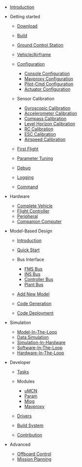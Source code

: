 <!-- docs/_sidebar.md -->

- [Introduction](/)
- Getting started

  - [Download](introduction/download.md)
  - [Build](introduction/build.md)
  - [Ground Control Station](introduction/gcs.md)
  - [Vehicle/Airframe](introduction/vehicle_type.md)
  - [Configuration](introduction/configuration/configuration.md)
    - [Console Configuration](introduction/configuration/console_config.md)  
    - [Mavproxy Configuration](introduction/configuration/mavproxy_config.md)  
    - [Pilot-Cmd Configuration](introduction/configuration/pilot_cmd_config.md)  
    - [Actuator Configuration](introduction/configuration/actuator_config.md)  
  - Sensor Calibration

    - [Gyroscopic Calibration](introduction/calibration/gyro_calib.md)
    - [Accelerometer Calibration](introduction/calibration/accel_calib.md)
    - [Compass Calibration](introduction/calibration/mag_calib.md)
    - [Level Horizon Calibration](introduction/calibration/level_calib.md)
    - [RC Calibration](introduction/calibration/rc_calib.md)
    - [ESC Calibration](introduction/calibration/esc_calib.md)
    - [Airspeed Calibration](introduction/calibration/airspeed_calib.md)

  - [First Flight](introduction/first_flight.md)
  - [Parameter Tuning](introduction/param_tuning.md)
  - [Debug](introduction/debug.md)
  - [Logging](introduction/logging.md)
  - [Command](introduction/command.md)
- Hardware
    - [Complete Vehicle](hardware/complete_vehicle.md)
    - [Flight Controller](hardware/flight_controller.md)
    - [Peripheral](hardware/peripheral.md)
    - [Companion Computer](hardware/companion_computer.md)
- Model-Based Design

  - [Introduction](mbd/introduction.md)
  - [Quick Start](mbd/quick_start.md)

  - Bus Interface

    - [FMS Bus](mbd/interface/fms_interface.md)
    - [INS Bus](mbd/interface/ins_interface.md)
    - [Controller Bus](mbd/interface/controller_interface.md)
    - [Plant Bus](mbd/interface/plant_interface.md)

  - [Add New Model](mbd/new_model.md)
  - [Code Generation](mbd/codegen.md)
  - [Code Deployment](mbd/code_deploy.md)
- Simulation

  - [Model-In-The-Loop](simulation/MIL.md)
  - [Data Simulation](simulation/DataSIM.md)
  - [Simulation-In-Hardware](simulation/SIH.md)
  - [Software-In-The-Loop](simulation/SIL.md)
  - [Hardware-In-The-Loop](simulation/HIL.md)
- Developer
    - [Tasks](developer/tasks.md)
    - Modules

      - [uMCN](developer/module/uMCN.md)
      - [Param](developer/module/param.md)
      - [Mlog](developer/module/mlog.md)
      - [Mavproxy](developer/module/mavproxy.md)
    - [Drivers](developer/drivers.md)
    - [Build System](developer/build.md)
    - [Contribution](developer/contribution.md)
- Advanced
    - [Offboard Control](advanced/offboard.md)
    - [Mission Planning](advanced/mission.md)
